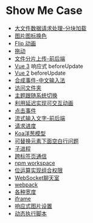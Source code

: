 # Show Me Case

- [大文件数据请求处理-分块加载](./big-fetch-text/index.html)
- [图片图标换色](./img-color-change/index.html)
- [Flip 动画](./flip/index.html)
- [拖动](./drag/index.html)
- [文件分片上传-前后端](./chunk-upload/front-end/index.html)
- [Vue 3](./vite-project/index.html)
响应式
beforeUpdate
- [Vue 2](./vue2-project/public/index.html)
beforeUpdate
- [合成事件-中文输入法](./composition/index.html)
- [访问文件夹](./access-directory/index.html)
- [主题跟随系统切换](./perform-theme/index.html)
- [利用延迟实现可交互动画](./animation-delay/index.html)
- [点击事件](./click-event/index.html)
- [流式输入文字-前后端](./stream/frontend/index.html)
- [请求进度](./request-process/front-end/index.html)
- [Koa洋葱模型](./onion/index.mjs)
- [可替换元素下面空白行问题](./replace-element/index.html)
- [子进程](./child-process/spawn/spawn1.mjs)
- [跨标签页通信](./crose-tab-communication/localstorage/index.html)
- [npm workspace](./package-workspace/README.md)
- [位运算实现组合权限](./combination-permissions/index.html)
- [WebSocket聊天室](./web-socket/frontend/index.html)
- [webpack](./webpack/main.js)
- [各种宽度](./width/index.html)
- [iframe](./iframe-communication/grandparent.html)
- [响应式图片设置](./img-size/index.html)
- [动态执行脚本](./execString/index.html)